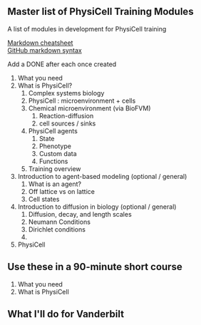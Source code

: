 ## Master list of PhysiCell Training Modules 
A list of modules in development for PhysiCell training

[Markdown cheatsheet](https://github.com/adam-p/markdown-here/wiki/Markdown-Cheatsheet#links) <br>
[GitHub markdown syntax](https://help.github.com/en/articles/basic-writing-and-formatting-syntax)

Add a DONE after each once created

1. What you need 
1. What is PhysiCell?
    1. Complex systems biology 
    1. PhysiCell : microenvironment + cells 
    1. Chemical microenvironment (via BioFVM)
        1.  Reaction-diffusion
        1.  cell sources / sinks 
    1. PhysiCell agents 
        1.  State 
        1.  Phenotype 
        1.  Custom data 
        1.  Functions
    1. Training overview 
1. Introduction to agent-based modeling (optional / general) 
    1. What is an agent? 
    1. Off lattice vs on lattice 
    1. Cell states
1. Introduction to diffusion in biology (optional / general)
    1. Diffusion, decay, and length scales
    1. Neumann Conditions 
    1. Dirichlet conditions
    1. 
1. PhysiCell 
 

## Use these in a 90-minute short course

1. What you need
1. What is PhysiCell


## What I'll do for Vanderbilt 





